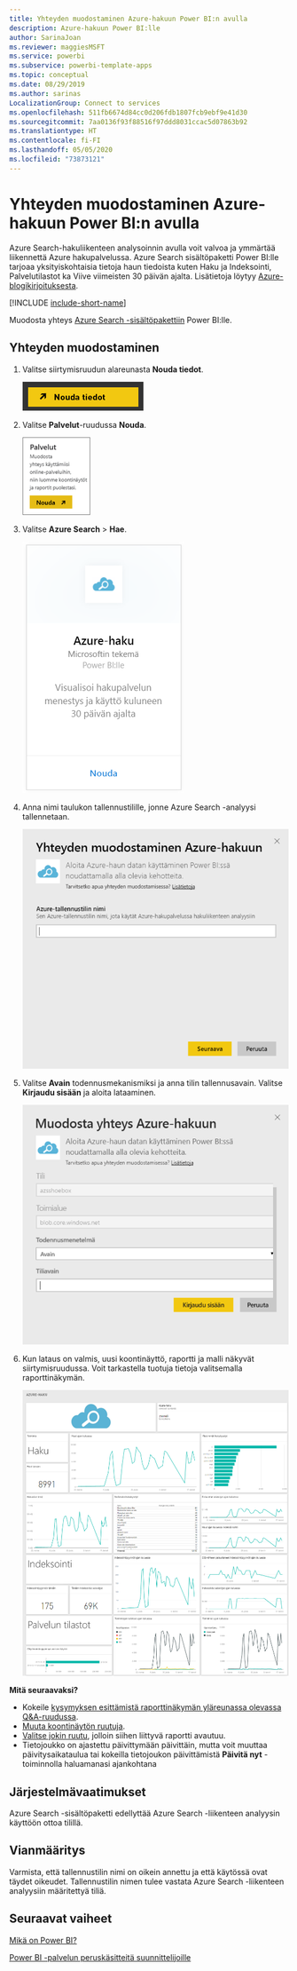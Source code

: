 ```yaml
---
title: Yhteyden muodostaminen Azure-hakuun Power BI:n avulla
description: Azure-hakuun Power BI:lle
author: SarinaJoan
ms.reviewer: maggiesMSFT
ms.service: powerbi
ms.subservice: powerbi-template-apps
ms.topic: conceptual
ms.date: 08/29/2019
ms.author: sarinas
LocalizationGroup: Connect to services
ms.openlocfilehash: 511fb6674d84cc0d206fdb1807fcb9ebf9e41d30
ms.sourcegitcommit: 7aa0136f93f88516f97ddd8031ccac5d07863b92
ms.translationtype: HT
ms.contentlocale: fi-FI
ms.lasthandoff: 05/05/2020
ms.locfileid: "73873121"
---
```

# <a name="connect-to-azure-search-with-power-bi"></a>Yhteyden muodostaminen Azure-hakuun Power BI:n avulla
Azure Search-hakuliikenteen analysoinnin avulla voit valvoa ja ymmärtää liikennettä Azure hakupalvelussa. Azure Search sisältöpaketti Power BI:lle tarjoaa yksityiskohtaisia tietoja haun tiedoista kuten Haku ja Indeksointi, Palvelutilastot ka Viive viimeisten 30 päivän ajalta. Lisätietoja löytyy [Azure-blogikirjoituksesta](https://azure.microsoft.com/blog/analyzing-your-azure-search-traffic/).

[!INCLUDE [include-short-name](./includes/service-deprecate-content-packs.md)]

Muodosta yhteys [Azure Search -sisältöpakettiin](https://app.powerbi.com/getdata/services/azure-search) Power BI:lle.

## <a name="how-to-connect"></a>Yhteyden muodostaminen
1. Valitse siirtymisruudun alareunasta **Nouda tiedot**.
   
   ![](media/service-connect-to-azure-search/pbi_getdata.png) 
2. Valitse **Palvelut**-ruudussa **Nouda**.
   
   ![](media/service-connect-to-azure-search/pbi_getservices.png) 
3. Valitse **Azure Search** \> **Hae**.
   
   ![](media/service-connect-to-azure-search/azuresearch.png)
4. Anna nimi taulukon tallennustilille, jonne Azure Search -analyysi tallennetaan.
   
   ![](media/service-connect-to-azure-search/params.png)
5. Valitse **Avain** todennusmekanismiksi ja anna tilin tallennusavain. Valitse **Kirjaudu sisään** ja aloita lataaminen.
   
   ![](media/service-connect-to-azure-search/creds.png)
6. Kun lataus on valmis, uusi koontinäyttö, raportti ja malli näkyvät siirtymisruudussa. Voit tarkastella tuotuja tietoja valitsemalla raporttinäkymän.
   
    ![](media/service-connect-to-azure-search/dashboard2.png)

**Mitä seuraavaksi?**

* Kokeile [kysymyksen esittämistä raporttinäkymän yläreunassa olevassa Q&A-ruudussa](consumer/end-user-q-and-a.md).
* [Muuta koontinäytön ruutuja](service-dashboard-edit-tile.md).
* [Valitse jokin ruutu](consumer/end-user-tiles.md), jolloin siihen liittyvä raportti avautuu.
* Tietojoukko on ajastettu päivittymään päivittäin, mutta voit muuttaa päivitysaikataulua tai kokeilla tietojoukon päivittämistä **Päivitä nyt** -toiminnolla haluamanasi ajankohtana

## <a name="system-requirements"></a>Järjestelmävaatimukset
Azure Search -sisältöpaketti edellyttää Azure Search -liikenteen analyysin käyttöön ottoa tilillä.

## <a name="troubleshooting"></a>Vianmääritys
Varmista, että tallennustilin nimi on oikein annettu ja että käytössä ovat täydet oikeudet. Tallennustilin nimen tulee vastata Azure Search -liikenteen analyysiin määritettyä tiliä.

## <a name="next-steps"></a>Seuraavat vaiheet
[Mikä on Power BI?](fundamentals/power-bi-overview.md)

[Power BI -palvelun peruskäsitteitä suunnittelijoille](service-basic-concepts.md)

